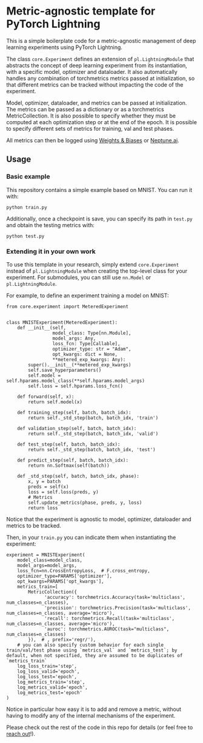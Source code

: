 # Metric-agnostic template for PyTorch Lightning

This is a simple boilerplate code for a metric-agnostic management of deep learning experiments using PyTorch Lightning. 

The class `core.Experiment` defines an extension of `pl.LightningModule` that abstracts the concept of deep learning experiment from its instantiation, with a specific model, optimizer and dataloader. It also automatically handles any combination of torchmetrics metrics passed at initialization, so that different metrics can be tracked without impacting the code of the experiment.<br>

Model, optimizer, dataloader, and metrics can be passed at initialization. <br>
The metrics can be passed as a dictionary or as a torchmetrics MetricCollection. It is also possible to specify whether they must be computed at each optimization step or at the end of the epoch.
It is possible to specify different sets of metrics for training, val and test phases.<br>

All metrics can then be logged using [Weights & Biases](https://wandb.ai/site) or [Neptune.ai](https://neptune.ai/).

## Usage

### Basic example

This repository contains a simple example based on MNIST. You can run it with:

`python train.py`

Additionally, once a checkpoint is save, you can specify its path in `test.py` and obtain the testing metrics with:

`python test.py`

### Extending it in your own work

To use this template in your research, simply extend `core.Experiment` instead of `pl.LightningModule` when creating the top-level class for your experiment. For submodules, you can still use `nn.Model` or `pl.LightningModule`.

For example, to define an experiment training a model on MNIST:

```
from core.experiment import MeteredExperiment


class MNISTExperiment(MeteredExperiment):
    def __init__(self,
                 model_class: Type[nn.Module],
                 model_args: Any,
                 loss_fcn: Type[Callable],
                 optimizer_type: str = "Adam",
                 opt_kwargs: dict = None,
                 **metered_exp_kwargs: Any):
        super().__init__(**metered_exp_kwargs)
        self.save_hyperparameters()
        self.model = self.hparams.model_class(**self.hparams.model_args)
        self.loss = self.hparams.loss_fcn()

    def forward(self, x):
        return self.model(x)

    def training_step(self, batch, batch_idx):
        return self._std_step(batch, batch_idx, 'train')

    def validation_step(self, batch, batch_idx):
        return self._std_step(batch, batch_idx, 'valid')

    def test_step(self, batch, batch_idx):
        return self._std_step(batch, batch_idx, 'test')

    def predict_step(self, batch, batch_idx):
        return nn.Softmax(self(batch))

    def _std_step(self, batch, batch_idx, phase):
        x, y = batch
        preds = self(x)
        loss = self.loss(preds, y)
        # Metrics
        self.update_metrics(phase, preds, y, loss)
        return loss
```

Notice that the experiment is agnostic to model, optimizer, dataloader and metrics to be tracked.

Then, in your `train.py` you can indicate them when instantiating the experiment:

```
experiment = MNISTExperiment(
    model_class=model_class,
    model_args=model_args,
    loss_fcn=nn.CrossEntropyLoss,  # F.cross_entropy,
    optimizer_type=PARAMS['optimizer'],
    opt_kwargs=PARAMS['opt_kwargs'],
    metrics_train=[
        MetricCollection({
              'accuracy': torchmetrics.Accuracy(task='multiclass', num_classes=n_classes),
              'precision': torchmetrics.Precision(task='multiclass', num_classes=n_classes, average='micro'),
              'recall': torchmetrics.Recall(task='multiclass', num_classes=n_classes, average='micro'),
              'auroc': torchmetrics.AUROC(task="multiclass", num_classes=n_classes)
        }),  # , prefix='regr/'),
    # you can also specify custom behavior for each single train/val/test phase using `metrics_val` and `metrics_test`; by default, when not specified, they are assumed to be duplicates of `metrics_train`
    log_loss_train='step',
    log_loss_valid='epoch',
    log_loss_test='epoch',
    log_metrics_train='step',
    log_metrics_valid='epoch',
    log_metrics_test='epoch'
)
```
Notice in particular how easy it is to add and remove a metric, without having to modify any of the internal mechanisms of the experiment.

Please check out the rest of the code in this repo for details (or feel free to [reach out](https://pcudrano.github.io/)!).
